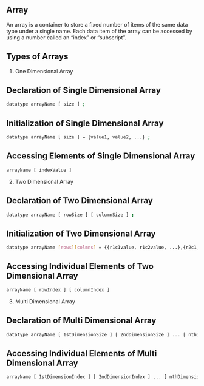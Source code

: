 ##  Array 
An array is a container to store a fixed number of items of the same data type under a single name. Each data item of the array can be accessed by using a number called an “index” or “subscript”.

## Types of Arrays
1. One Dimensional Array

## Declaration of Single Dimensional Array
```bash
datatype arrayName [ size ] ;
```

## Initialization of Single Dimensional Array
```bash
datatype arrayName [ size ] = {value1, value2, ...} ;
```
## Accessing Elements of Single Dimensional Array
```bash
arrayName [ indexValue ]
```

2. Two Dimensional Array

## Declaration of Two Dimensional Array
```bash
datatype arrayName [ rowSize ] [ columnSize ] ;
```
## Initialization of Two Dimensional Array
```bash
datatype arrayName [rows][colmns] = {{r1c1value, r1c2value, ...},{r2c1, r2c2,...}} ;
```
## Accessing Individual Elements of Two Dimensional Array
```bash
arrayName [ rowIndex ] [ columnIndex ]
```
3. Multi Dimensional Array

## Declaration of Multi Dimensional Array
```bash
datatype arrayName [ 1stDimensionSize ] [ 2ndDimensionSize ] ... [ nthDimensionSize ] ;
```

## Accessing Individual Elements of Multi Dimensional Array
```bash
arrayName [ 1stDimensionIndex ] [ 2ndDimensionIndex ] ... [ nthDimensionIndex ] ;
```
